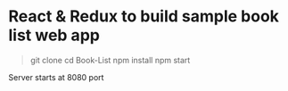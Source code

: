 # React & Redux to build sample book list web app


> git clone
> cd Book-List
> npm install
> npm start

Server starts at 8080 port

